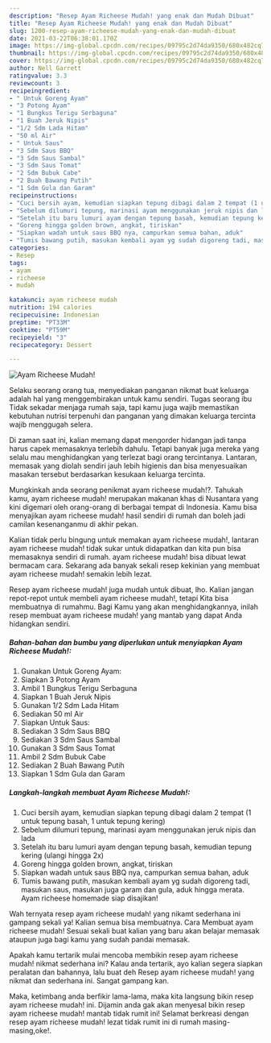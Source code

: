 ```yaml
---
description: "Resep Ayam Richeese Mudah! yang enak dan Mudah Dibuat"
title: "Resep Ayam Richeese Mudah! yang enak dan Mudah Dibuat"
slug: 1200-resep-ayam-richeese-mudah-yang-enak-dan-mudah-dibuat
date: 2021-03-22T06:38:01.170Z
image: https://img-global.cpcdn.com/recipes/09795c2d74da9350/680x482cq70/ayam-richeese-mudah-foto-resep-utama.jpg
thumbnail: https://img-global.cpcdn.com/recipes/09795c2d74da9350/680x482cq70/ayam-richeese-mudah-foto-resep-utama.jpg
cover: https://img-global.cpcdn.com/recipes/09795c2d74da9350/680x482cq70/ayam-richeese-mudah-foto-resep-utama.jpg
author: Nell Garrett
ratingvalue: 3.3
reviewcount: 3
recipeingredient:
- " Untuk Goreng Ayam"
- "3 Potong Ayam"
- "1 Bungkus Terigu Serbaguna"
- "1 Buah Jeruk Nipis"
- "1/2 Sdm Lada Hitam"
- "50 ml Air"
- " Untuk Saus"
- "3 Sdm Saus BBQ"
- "3 Sdm Saus Sambal"
- "3 Sdm Saus Tomat"
- "2 Sdm Bubuk Cabe"
- "2 Buah Bawang Putih"
- "1 Sdm Gula dan Garam"
recipeinstructions:
- "Cuci bersih ayam, kemudian siapkan tepung dibagi dalam 2 tempat (1 untuk tepung basah, 1 untuk tepung kering)"
- "Sebelum dilumuri tepung, marinasi ayam menggunakan jeruk nipis dan lada"
- "Setelah itu baru lumuri ayam dengan tepung basah, kemudian tepung kering (ulangi hingga 2x)"
- "Goreng hingga golden brown, angkat, tiriskan"
- "Siapkan wadah untuk saus BBQ nya, campurkan semua bahan, aduk"
- "Tumis bawang putih, masukan kembali ayam yg sudah digoreng tadi, masukan saus, masukan juga garam dan gula, aduk hingga merata. Ayam richeese homemade siap disajikan!"
categories:
- Resep
tags:
- ayam
- richeese
- mudah

katakunci: ayam richeese mudah 
nutrition: 194 calories
recipecuisine: Indonesian
preptime: "PT33M"
cooktime: "PT59M"
recipeyield: "3"
recipecategory: Dessert

---
```



![Ayam Richeese Mudah!](https://img-global.cpcdn.com/recipes/09795c2d74da9350/680x482cq70/ayam-richeese-mudah-foto-resep-utama.jpg)

Selaku seorang orang tua, menyediakan panganan nikmat buat keluarga adalah hal yang menggembirakan untuk kamu sendiri. Tugas seorang ibu Tidak sekadar menjaga rumah saja, tapi kamu juga wajib memastikan kebutuhan nutrisi terpenuhi dan panganan yang dimakan keluarga tercinta wajib menggugah selera.

Di zaman  saat ini, kalian memang dapat mengorder hidangan jadi tanpa harus capek memasaknya terlebih dahulu. Tetapi banyak juga mereka yang selalu mau menghidangkan yang terlezat bagi orang tercintanya. Lantaran, memasak yang diolah sendiri jauh lebih higienis dan bisa menyesuaikan masakan tersebut berdasarkan kesukaan keluarga tercinta. 



Mungkinkah anda seorang penikmat ayam richeese mudah!?. Tahukah kamu, ayam richeese mudah! merupakan makanan khas di Nusantara yang kini digemari oleh orang-orang di berbagai tempat di Indonesia. Kamu bisa menyajikan ayam richeese mudah! hasil sendiri di rumah dan boleh jadi camilan kesenanganmu di akhir pekan.

Kalian tidak perlu bingung untuk memakan ayam richeese mudah!, lantaran ayam richeese mudah! tidak sukar untuk didapatkan dan kita pun bisa memasaknya sendiri di rumah. ayam richeese mudah! bisa dibuat lewat bermacam cara. Sekarang ada banyak sekali resep kekinian yang membuat ayam richeese mudah! semakin lebih lezat.

Resep ayam richeese mudah! juga mudah untuk dibuat, lho. Kalian jangan repot-repot untuk membeli ayam richeese mudah!, tetapi Kita bisa membuatnya di rumahmu. Bagi Kamu yang akan menghidangkannya, inilah resep membuat ayam richeese mudah! yang mantab yang dapat Anda hidangkan sendiri.

<!--inarticleads1-->

##### Bahan-bahan dan bumbu yang diperlukan untuk menyiapkan Ayam Richeese Mudah!:

1. Gunakan  Untuk Goreng Ayam:
1. Siapkan 3 Potong Ayam
1. Ambil 1 Bungkus Terigu Serbaguna
1. Siapkan 1 Buah Jeruk Nipis
1. Gunakan 1/2 Sdm Lada Hitam
1. Sediakan 50 ml Air
1. Siapkan  Untuk Saus:
1. Sediakan 3 Sdm Saus BBQ
1. Sediakan 3 Sdm Saus Sambal
1. Gunakan 3 Sdm Saus Tomat
1. Ambil 2 Sdm Bubuk Cabe
1. Sediakan 2 Buah Bawang Putih
1. Siapkan 1 Sdm Gula dan Garam




<!--inarticleads2-->

##### Langkah-langkah membuat Ayam Richeese Mudah!:

1. Cuci bersih ayam, kemudian siapkan tepung dibagi dalam 2 tempat (1 untuk tepung basah, 1 untuk tepung kering)
1. Sebelum dilumuri tepung, marinasi ayam menggunakan jeruk nipis dan lada
1. Setelah itu baru lumuri ayam dengan tepung basah, kemudian tepung kering (ulangi hingga 2x)
1. Goreng hingga golden brown, angkat, tiriskan
1. Siapkan wadah untuk saus BBQ nya, campurkan semua bahan, aduk
1. Tumis bawang putih, masukan kembali ayam yg sudah digoreng tadi, masukan saus, masukan juga garam dan gula, aduk hingga merata. Ayam richeese homemade siap disajikan!




Wah ternyata resep ayam richeese mudah! yang nikamt sederhana ini gampang sekali ya! Kalian semua bisa membuatnya. Cara Membuat ayam richeese mudah! Sesuai sekali buat kalian yang baru akan belajar memasak ataupun juga bagi kamu yang sudah pandai memasak.

Apakah kamu tertarik mulai mencoba membikin resep ayam richeese mudah! nikmat sederhana ini? Kalau anda tertarik, ayo kalian segera siapkan peralatan dan bahannya, lalu buat deh Resep ayam richeese mudah! yang nikmat dan sederhana ini. Sangat gampang kan. 

Maka, ketimbang anda berfikir lama-lama, maka kita langsung bikin resep ayam richeese mudah! ini. Dijamin anda gak akan menyesal bikin resep ayam richeese mudah! mantab tidak rumit ini! Selamat berkreasi dengan resep ayam richeese mudah! lezat tidak rumit ini di rumah masing-masing,oke!.

